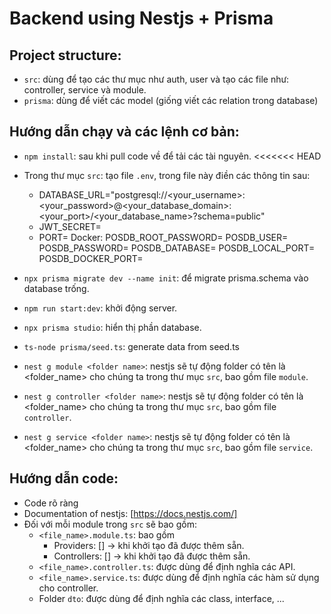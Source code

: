 # Backend using Nestjs + Prisma
## Project structure:
- `src`: dùng để tạo các thư mục như auth, user và tạo các file như: controller, service và module.
- `prisma`: dùng để viết các model (giống viết các relation trong database)
## Hướng dẫn chạy và các lệnh cơ bản:
- `npm install`: sau khi pull code về để tải các tài nguyên.
<<<<<<< HEAD
- Trong thư mục `src`: tạo file `.env`, trong file này điền các thông tin sau:
    - DATABASE_URL="postgresql://<your_username>:<your_password>@<your_database_domain>:<your_port>/<your_database_name>?schema=public"
    - JWT_SECRET=
    - PORT=
Docker:
    POSDB_ROOT_PASSWORD=
    POSDB_USER=
    POSDB_PASSWORD=
    POSDB_DATABASE=
    POSDB_LOCAL_PORT=
    POSDB_DOCKER_PORT=

- `npx prisma migrate dev --name init`: để migrate prisma.schema vào database trống.
- `npm run start:dev`: khởi động server.
- `npx prisma studio`: hiển thị phần database.
- `ts-node prisma/seed.ts`: generate data from seed.ts
- `nest g module <folder name>`: nestjs sẽ tự động folder có tên là <folder_name> cho chúng ta trong thư mục `src`, bao gồm file `module`.
- `nest g controller <folder name>`: nestjs sẽ tự động folder có tên là <folder_name> cho chúng ta trong thư mục `src`, bao gồm file `controller`.
- `nest g service <folder name>`: nestjs sẽ tự động folder có tên là <folder_name> cho chúng ta trong thư mục `src`, bao gồm file `service`.

## Hướng dẫn code:
- Code rõ ràng
- Documentation of nestjs: [https://docs.nestjs.com/]
- Đối với mỗi module trong `src` sẽ bao gồm:
    - `<file_name>.module.ts`: bao gồm
        - Providers: [] -> khi khởi tạo đã được thêm sẵn.
        - Controllers: [] -> khi khởi tạo đã được thêm sẵn.
    - `<file_name>.controller.ts`: được dùng để định nghĩa các API.
    - `<file_name>.service.ts`: được dùng để định nghĩa các hàm sử dụng cho controller.
    - Folder `dto`: được dùng để định nghĩa các class, interface, ...
